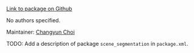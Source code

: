 <div id='scene_segmentation-autogenerated' markdown='1'>


<!-- do not edit this file, autogenerated -->

[Link to package on Github](github:org=duckietown,repo=Software,path=80-to-sort/scene_segmentation,branch=andrea-config)

No authors specified.

Maintainer: [Changyun Choi](mailto:cchoi@csail.mit.edu)

TODO: Add a description of package `scene_segmentation` in `package.xml`.



</div>

